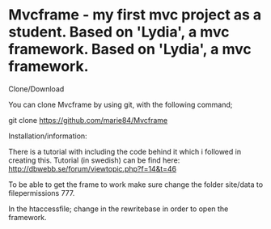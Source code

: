 Mvcframe - my first mvc project as a student. Based on 'Lydia', a mvc framework.
Based on 'Lydia', a mvc framework.
===================================

Clone/Download

You can clone Mvcframe by using git, with the following command;

git clone https://github.com/marie84/Mvcframe

Installation/information:

There is a tutorial with including the code behind it which i followed in creating this. Tutorial (in swedish) can be find here: http://dbwebb.se/forum/viewtopic.php?f=14&t=46

To be able to get the frame to work make sure change the folder site/data to filepermissions 777.

In the htaccessfile; change in the rewritebase in order to open the framework. 